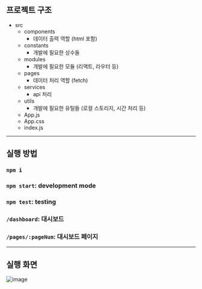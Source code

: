 ## 프로젝트 구조
- src
    - components
        - 데이터 출력 역할 (html 포함)
    - constants
        - 개발에 필요한 상수들
    - modules
        - 개발에 필요한 모듈 (리액트, 라우터 등)
    - pages
        - 데이터 처리 역할 (fetch)
    - services
        - api 처리
    - utils
        - 개발에 필요한 유틸들 (로컬 스토리지, 시간 처리 등)
    - App.js
    - App.css
    - index.js

---
## 실행 방법
### `npm i`
### `npm start`: development mode
### `npm test`: testing
### `/dashboard`: 대시보드
### `/pages/:pageNum`: 대시보드 페이지
---
## 실행 화면
![image](/uploads/40967742f35963b3005e114fb39db980/image.png)
